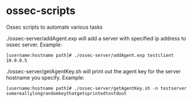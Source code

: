 # ossec-scripts
Ossec scripts to automate various tasks

./ossec-server/addAgent.exp will add a server with specified ip address to ossec server. Example:
 
    [username:hostname path]# ./ossec-server/addAgent.exp testclient 10.0.0.5


./ossec-server/getAgentKey.sh will print out the agent key for the server hostname you specify. Example:
 
    [username:hostname path]# ./ossec-server/getAgentKey.sh -n testserver
    somereallylongrandomkeythatgetsprintedtostdout
